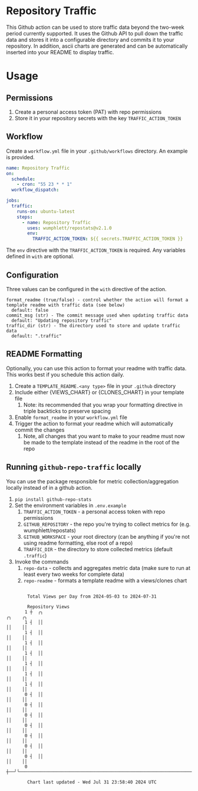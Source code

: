 # Repository Traffic

This Github action can be used to store traffic data beyond the two-week period currently supported.
It uses the Github API to pull down the traffic data and stores it into a configurable directory and commits it to your 
repository. In addition, ascii charts are generated and can be automatically inserted into your README to display traffic.

# Usage
## Permissions
1. Create a personal access token (PAT) with repo permissions
2. Store it in your repository secrets with the key `TRAFFIC_ACTION_TOKEN`

## Workflow
Create a `workflow.yml` file in your `.github/workflows` directory. An example is provided.

```yaml
name: Repository Traffic
on:
  schedule:
    - cron: "55 23 * * 1"
  workflow_dispatch:

jobs:
  traffic:
    runs-on: ubuntu-latest
    steps:
      - name: Repository Traffic
        uses: wumphlett/repostats@v2.1.0
        env:
          TRAFFIC_ACTION_TOKEN: ${{ secrets.TRAFFIC_ACTION_TOKEN }}
```
The `env` directive with the `TRAFFIC_ACTION_TOKEN` is required. Any variables defined in `with` are optional.

## Configuration
Three values can be configured in the `with` directive of the action.
```
format_readme (true/false) - control whether the action will format a template readme with traffic data (see below)
  default: false
commit_msg (str) - The commit message used when updating traffic data
  default: "Updating repository traffic"
traffic_dir (str) - The directory used to store and update traffic data
  default: ".traffic"
```

## README Formatting
Optionally, you can use this action to format your readme with traffic data. This works best if you schedule this action
daily.

1. Create a `TEMPLATE_README.<any type>` file in your `.github` directory
2. Include either {VIEWS_CHART} or {CLONES_CHART} in your template file
   1. Note: its recommended that you wrap your formatting directive in triple backticks to preserve spacing
3. Enable `format_readme` in your `workflow.yml` file
4. Trigger the action to format your readme which will automatically commit the changes
   1. Note, all changes that you want to make to your readme must now be made to the template instead of the readme in the root of the repo

## Running `github-repo-traffic` locally
You can use the package responsible for metric collection/aggregation locally instead of in a github action.

1. `pip install github-repo-stats`
2. Set the environment variables in `.env.example`
   1. `TRAFFIC_ACTION_TOKEN` - a personal access token with repo permissions
   2. `GITHUB_REPOSITORY` - the repo you're trying to collect metrics for (e.g. wumphlett/repostats)
   3. `GITHUB_WORKSPACE` - your root directory (can be anything if you're not using readme formatting, else root of a repo)
   4. `TRAFFIC_DIR` - the directory to store collected metrics (default `.traffic`)
3. Invoke the commands
   1. `repo-data` - collects and aggregates metric data (make sure to run at least every two weeks for complete data)
   2. `repo-readme` - formats a template readme with a views/clones chart

```

        Total Views per Day from 2024-05-03 to 2024-07-31

        Repository Views
       1 ┼  ╭╮                                                                    ╭╮    ╭╮
       1 ┤  ││                                                                    ││    ││
       1 ┤  ││                                                                    ││    ││
       1 ┤  ││                                                                    ││    ││
       1 ┤  ││                                                                    ││    ││
       1 ┤  ││                                                                    ││    ││
       1 ┤  ││                                                                    ││    ││
       1 ┤  ││                                                                    ││    ││
       0 ┤  ││                                                                    ││    ││
       0 ┤  ││                                                                    ││    ││
       0 ┤  ││                                                                    ││    ││
       0 ┤  ││                                                                    ││    ││
       0 ┤  ││                                                                    ││    ││
       0 ┤  ││                                                                    ││    ││
       0 ┤  ││                                                                    ││    ││
       0 ┼──╯╰────────────────────────────────────────────────────────────────────╯╰────╯╰─────────

        Chart last updated - Wed Jul 31 23:58:40 2024 UTC
        
```
